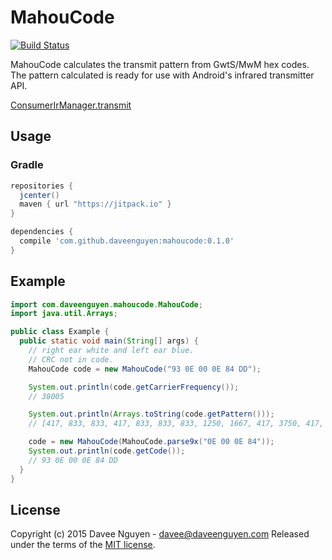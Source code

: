 # MahouCode
[![Build Status](https://travis-ci.org/daveenguyen/MahouCode.svg)](https://travis-ci.org/daveenguyen/MahouCode)

MahouCode calculates the transmit pattern from GwtS/MwM hex codes.
The pattern calculated is ready for use with Android's infrared transmitter API.

[ConsumerIrManager.transmit](https://developer.android.com/reference/android/hardware/ConsumerIrManager.html#transmit(int,%20int%5B%5D))

## Usage

### Gradle

``` gradle
repositories {
  jcenter()
  maven { url "https://jitpack.io" }
}

dependencies {
  compile 'com.github.daveenguyen:mahoucode:0.1.0'
}
```


## Example

``` java
import com.daveenguyen.mahoucode.MahouCode;
import java.util.Arrays;

public class Example {
  public static void main(String[] args) {
    // right ear white and left ear blue.
    // CRC not in code.
    MahouCode code = new MahouCode("93 0E 00 0E 84 DD");

    System.out.println(code.getCarrierFrequency());
    // 38005

    System.out.println(Arrays.toString(code.getPattern()));
    // [417, 833, 833, 417, 833, 833, 833, 1250, 1667, 417, 3750, 417, 833, 1250, 1667, 417, 1250, 417, 1667, 833, 417, 417, 417, 1250, 417, 1250]

    code = new MahouCode(MahouCode.parse9x("0E 00 0E 84"));
    System.out.println(code.getCode());
    // 93 0E 00 0E 84 DD
  }
}

```

## License
Copyright (c) 2015 Davee Nguyen - davee@daveenguyen.com
Released under the terms of the [MIT license](http://mit-license.org/).
